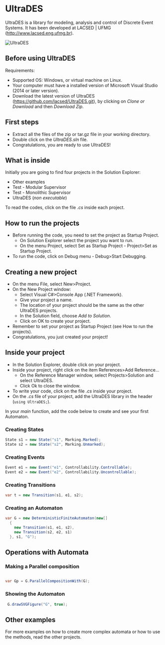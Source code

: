 # UltraDES
UltraDES is a library for modeling, analysis and control of Discrete Event Systems. It has been developed at LACSED | UFMG (http://www.lacsed.eng.ufmg.br).

![UltraDES](http://lacsed.eng.ufmg.br/wp-content/uploads/2017/05/Logo_UltraDES_PNG_Internet-e1494353854950.png)

## Before using UltraDES

Requirements: 
- Supported OS: Windows, or virtual machine on Linux.
- Your computer must have a installed version of Microsoft Visual Studio (2014 or later version).
- Download the latest version of UltraDES (https://github.com/lacsed/UltraDES.git), by clicking on *Clone or Download* and then *Download Zip*.

## First steps

- Extract all the files of the zip or tar.gz file in your working directory. 
- Double click on the *UltraDES.sln* file.
- Congratulations, you are ready to use UltraDES!

## What is inside

Initially you are going to find four projects in the Solution Explorer:
- Other examples
- Test - Modular Supervisor
- Test - Monolithic Supervisor
- UltraDES (*non executable*)

To read the codes, click on the file *.cs* inside each project. 

## How to run the projects

- Before running the code, you need to set the project as Startup Project. 
    - On Solution Explorer select the project you want to run.
    - On the menu Project, select Set as Startup Project - Project>Set as Startup Project.
- To run the code, click on Debug menu - Debug>Start Debugging.

## Creating a new project

- On the menu File, select New>Project.
- On the New Project window:
  - Select Visual C#>Console App (.NET Framework).
  - Give your project a name.
  - The location of your project should be the same as the other UltraDES projects.
  - In the Solution field, choose *Add to Solution*.
  - Click on OK to create your project.
- Remember to set your project as Startup Project (see How to run the projects). 
- Congratulations, you just created your project!

## Inside your project

- In the Solution Explorer, double click on your project.
- Inside your project, right click on the item References>Add Reference...
  - On the Reference Manager window, select Projects>Solution and select UltraDES.
  - Click Ok to close the window.
- To write your code, click on the file *.cs* inside your project. 
- On the *.cs* file of your project, add the UltraDES library in the header (```using UltraDES;```).

In your *main* function, add the code below to create and see your first Automaton.

### Creating States

```cs
State s1 = new State("s1", Marking.Marked);
State s2 = new State("s2", Marking.Unmarked);
```

### Creating Events

```cs
Event e1 = new Event("e1", Controllability.Controllable);
Event e2 = new Event("e2", Controllability.Uncontrollable);
```

### Creating Transitions

```cs
var t = new Transition(s1, e1, s2);
```

### Creating an Automaton

```cs
var G = new DeterministicFiniteAutomaton(new[]
  {
    new Transition(s1, e1, s2), 
    new Transition(s2, e2, s1)
  }, s1, "G");
```

## Operations with Automata

### Making a Parallel composition

```cs

var Gp = G.ParallelCompositionWith(G); 

```


### Showing the Automaton

```cs
 G.drawSVGFigure("G", true);
 ```

## Other examples

For more examples on how to create more complex automata or how to use the methods, read the other projects. 

